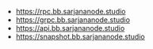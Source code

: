 - https://rpc.bb.sarjananode.studio
- https://grpc.bb.sarjananode.studio
- https://api.bb.sarjananode.studio
- https://snapshot.bb.sarjananode.studio
